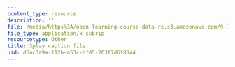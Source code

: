 ```yaml
---
content_type: resource
description: ''
file: /media/https%3A/open-learning-course-data-rc.s3.amazonaws.com/9-14-brain-structure-and-its-origins-spring-2014/d6ac3a9a112ba53cbf05263f7d6f8044_555122.srt
file_type: application/x-subrip
resourcetype: Other
title: 3play caption file
uid: d6ac3a9a-112b-a53c-bf05-263f7d6f8044
---
```

